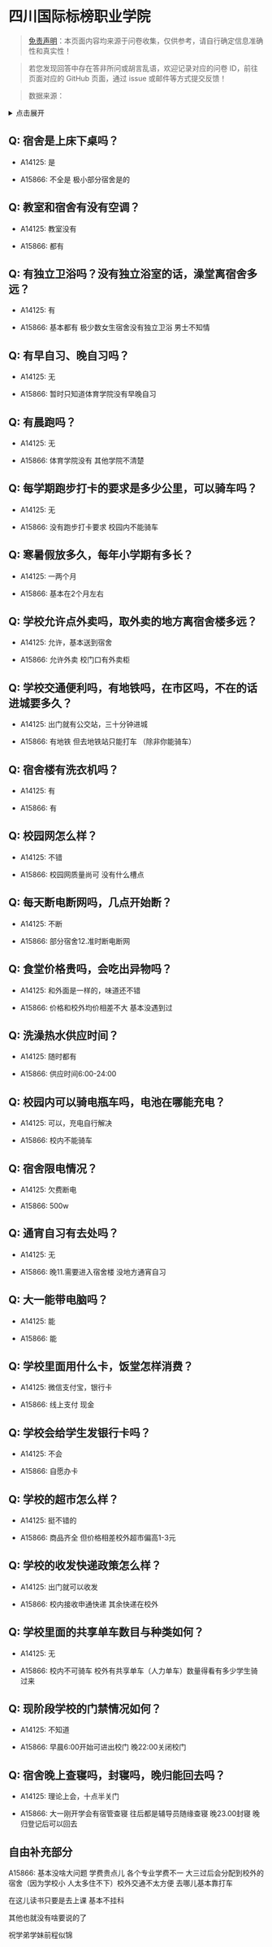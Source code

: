# 四川国际标榜职业学院

> [免责声明](https://colleges.chat/#_3)：本页面内容均来源于问卷收集，仅供参考，请自行确定信息准确性和真实性！

> 若您发现回答中存在答非所问或胡言乱语，欢迎记录对应的问卷 ID，前往页面对应的 GitHub 页面，通过 issue 或邮件等方式提交反馈！

> 数据来源：

<details><summary>点击展开</summary>
<ul>
<li>A14125: 3504944759@qq.com (2022 年 07 月)</li>
<li>A15866: 匿名 (2022 年 08 月)</li>
</ul>
</details>

## Q: 宿舍是上床下桌吗？

- A14125: 是

- A15866: 不全是   极小部分宿舍是的

## Q: 教室和宿舍有没有空调？

- A14125: 教室没有

- A15866: 都有

## Q: 有独立卫浴吗？没有独立浴室的话，澡堂离宿舍多远？

- A14125: 有

- A15866: 基本都有  极少数女生宿舍没有独立卫浴 男士不知情

## Q: 有早自习、晚自习吗？

- A14125: 无

- A15866: 暂时只知道体育学院没有早晚自习

## Q: 有晨跑吗？

- A14125: 无

- A15866: 体育学院没有   其他学院不清楚

## Q: 每学期跑步打卡的要求是多少公里，可以骑车吗？

- A14125: 无

- A15866: 没有跑步打卡要求  校园内不能骑车

## Q: 寒暑假放多久，每年小学期有多长？

- A14125: 一两个月

- A15866: 基本在2个月左右

## Q: 学校允许点外卖吗，取外卖的地方离宿舍楼多远？

- A14125: 允许，基本送到宿舍

- A15866: 允许外卖 校门口有外卖柜

## Q: 学校交通便利吗，有地铁吗，在市区吗，不在的话进城要多久？

- A14125: 出门就有公交站，三十分钟进城

- A15866: 有地铁 但去地铁站只能打车 （除非你能骑车）

## Q: 宿舍楼有洗衣机吗？

- A14125: 有

- A15866: 有

## Q: 校园网怎么样？

- A14125: 不错

- A15866: 校园网质量尚可 没有什么槽点

## Q: 每天断电断网吗，几点开始断？

- A14125: 不断

- A15866: 部分宿舍12.准时断电断网

## Q: 食堂价格贵吗，会吃出异物吗？

- A14125: 和外面是一样的，味道还不错

- A15866: 价格和校外均价相差不大  基本没遇到过

## Q: 洗澡热水供应时间？

- A14125: 随时都有

- A15866: 供应时间6:00-24:00

## Q: 校园内可以骑电瓶车吗，电池在哪能充电？

- A14125: 可以，充电自行解决

- A15866: 校内不能骑车

## Q: 宿舍限电情况？

- A14125: 欠费断电

- A15866: 500w

## Q: 通宵自习有去处吗？

- A14125: 无

- A15866: 晚11.需要进入宿舍楼 没地方通宵自习

## Q: 大一能带电脑吗？

- A14125: 能

- A15866: 能

## Q: 学校里面用什么卡，饭堂怎样消费？

- A14125: 微信支付宝，银行卡

- A15866: 线上支付 现金

## Q: 学校会给学生发银行卡吗？

- A14125: 不会

- A15866: 自愿办卡

## Q: 学校的超市怎么样？

- A14125: 挺不错的

- A15866: 商品齐全 但价格相差校外超市偏高1-3元

## Q: 学校的收发快递政策怎么样？

- A14125: 出门就可以收发

- A15866: 校内接收申通快递  其余快递在校外

## Q: 学校里面的共享单车数目与种类如何？

- A14125: 无

- A15866: 校内不可骑车 校外有共享单车（人力单车）数量得看有多少学生骑过来

## Q: 现阶段学校的门禁情况如何？

- A14125: 不知道

- A15866: 早晨6:00开始可进出校门 晚22:00关闭校门

## Q: 宿舍晚上查寝吗，封寝吗，晚归能回去吗？

- A14125: 理论上会，十点半关门

- A15866: 大一刚开学会有宿管查寝 往后都是辅导员随缘查寝 晚23.00封寝 晚归登记后可以回去

## 自由补充部分

A15866: 基本没啥大问题 学费贵点儿 各个专业学费不一 大三过后会分配到校外的宿舍（因为学校小 人太多住不下）校外交通不太方便 去哪儿基本靠打车 



在这儿读书只要是去上课 基本不挂科  

其他也就没有啥要说的了 

祝学弟学妹前程似锦